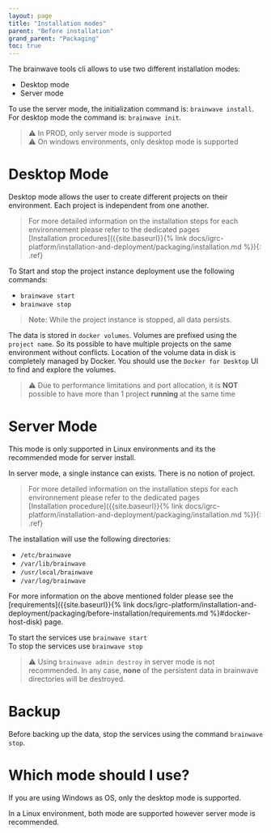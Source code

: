 ```yaml
---
layout: page
title: "Installation modes"
parent: "Before installation"
grand_parent: "Packaging"
toc: true
---
```


The brainwave tools cli allows to use two different installation modes:

- Desktop mode
- Server mode

To use the server mode, the initialization command is: `brainwave install`.  
For desktop mode the command is: `brainwave init`.

> :warning: In PROD, only server mode is supported  
> :warning: On windows environments, only desktop mode is supported

# Desktop Mode

Desktop mode allows the user to create different projects on their environment. Each project is independent from one another.  

> For more detailed information on the installation steps for each environnement please refer to the dedicated pages  
> [Installation procedures]({{site.baseurl}}{% link docs/igrc-platform/installation-and-deployment/packaging/installation.md %}){: .ref}

To Start and stop the project instance deployment use the following commands:  

- `brainwave start`
- `brainwave stop`

> <span style="color:grey">**Note:**</span> While the project instance is stopped, all data persists.  

The data is stored in `docker volumes`. Volumes are prefixed using the `project name`. So its possible to have multiple projects on the same environment without conflicts. Location of the volume data in disk is completely managed by Docker. You should use the `Docker for Desktop` UI to find and explore the volumes.  

> :warning: Due to performance limitations and port allocation, it is **NOT** possible to have more than 1 project **running** at the same time

# Server Mode

This mode is only supported in Linux environments and its the recommended mode for server install.

In server mode, a single instance can exists. There is no notion of project.

> For more detailed information on the installation steps for each environnement please refer to the dedicated pages  
> [Installation procedure]({{site.baseurl}}{% link docs/igrc-platform/installation-and-deployment/packaging/installation.md %}){: .ref}

The installation will use the following directories:  

- `/etc/brainwave`
- `/var/lib/brainwave`
- `/usr/local/brainwave`
- `/var/log/brainwave`

For more information on the above mentioned folder please see the [requirements]({{site.baseurl}}{% link docs/igrc-platform/installation-and-deployment/packaging/before-installation/requirements.md %}#docker-host-disk) page.  

To start the services use `brainwave start`  
To stop the services use `brainwave stop`  

> :warning: Using `brainwave admin destroy` in server mode is not recommended. In any case, **none** of the persistent data in brainwave directories will be destroyed.

# Backup

Before backing up the data, stop the services using the command `brainwave stop`.  

# Which mode should I use?

If you are using Windows as OS, only the desktop mode is supported.  

In a Linux environment, both mode are supported however server mode is recommended.  
